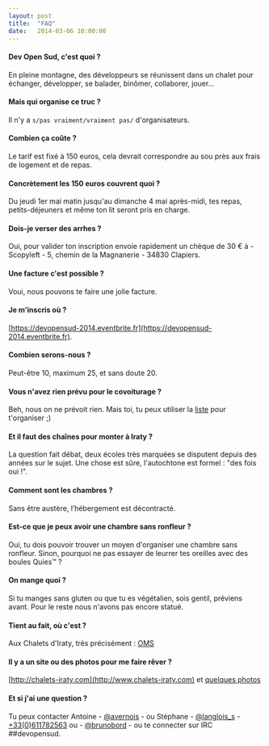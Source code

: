 ```yaml
---
layout: post
title:  "FAQ"
date:   2014-03-06 10:00:00
---
```

#### Dev Open Sud, c'est quoi ?

En pleine montagne, des développeurs se réunissent dans un chalet pour échanger, développer, se balader, binômer, collaborer, jouer...

#### Mais qui organise ce truc ?

Il n'y a ``s/pas vraiment/vraiment pas/`` d'organisateurs.

#### Combien ça coûte ?

Le tarif est fixé à 150 euros, cela devrait correspondre au sou près aux frais de logement et de repas.

#### Concrètement les 150 euros couvrent quoi ?

Du jeudi 1er mai matin jusqu'au dimanche 4 mai après-midi, tes repas, petits-déjeuners et même ton lit seront pris en charge.

#### Dois-je verser des arrhes ?

Oui, pour valider ton inscription envoie rapidement un chèque de 30 € à - Scopyleft - 5, chemin de la Magnanerie - 34830 Clapiers.

#### Une facture c'est possible ?

Voui, nous pouvons te faire une jolie facture.

#### Je m'inscris où ?

[https://devopensud-2014.eventbrite.fr](https://devopensud-2014.eventbrite.fr).

#### Combien serons-nous ?

Peut-être 10, maximum 25, et sans doute 20.

#### Vous n'avez rien prévu pour le covoiturage ?

Beh, nous on ne prévoit rien. Mais toi, tu peux utiliser la [liste](mailto:devopensud@librelist.com) pour t'organiser ;)

#### Et il faut des chaînes pour monter à Iraty ?

La question fait débat, deux écoles très marquées se disputent depuis des années sur le sujet. Une chose est sûre, l'autochtone est formel : "des fois oui !".

#### Comment sont les chambres ?

Sans être austère, l’hébergement est décontracté.

#### Est-ce que je peux avoir une chambre sans ronfleur ?

Oui, tu dois pouvoir trouver un moyen d'organiser une chambre sans ronfleur. Sinon, pourquoi ne pas essayer de leurrer tes oreilles avec des boules Quies™ ?

#### On mange quoi ?

Si tu manges sans gluten ou que tu es végétalien, sois gentil, préviens avant. Pour le reste nous n'avons pas encore statué.

#### Tient au fait, où c'est ?

Aux Chalets d'Iraty, très précisément : [OMS](http://www.openstreetmap.org/#map=17/43.03726/-1.02744)

#### Il y a un site ou des photos pour me faire rêver ?

[http://chalets-iraty.com](http://www.chalets-iraty.com) et [quelques photos](https://duckduckgo.com/?q=%22chalets+d%27iraty%22+!gi)

#### Et si j'ai une question ?

Tu peux contacter Antoine - [@avernois](http://twitter.com/avernois) - ou Stéphane - [@langlois_s](http://twitter.com/langlois_s) - [+33(0)611782563](tel:+33611782563) ou - [@brunobord](http://twitter.com/brunobord) - ou te connecter sur IRC ##devopensud.
